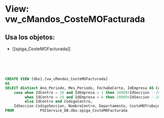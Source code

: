 # View: vw_cMandos_CosteMOFacturada

## Usa los objetos:
- [[spiga_CosteMOFacturada]]

```sql





CREATE VIEW [dbo].[vw_cMandos_CosteMOFacturada]
AS
SELECT distinct Ano_Periodo, Mes_Periodo, FechaDeCorte, IdEmpresa AS CodigoEmpresa, NombreEmpresa, 
	case when IdCentro = 28 and IdEmpresa = 1 then 28000+IdSeccion --28355 
		 when IdCentro = 28 and IdEmpresa = 6 then 28000+IdSeccion --28354 
		 else IdCentro end CodigoCentro,
	IdSeccion CodigoSeccion, NombreCentro, Departamento, CosteMOTrabajo
FROM            PSCService_DB.dbo.spiga_CosteMOFacturada 

```
